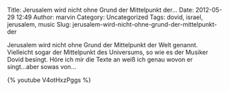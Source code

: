 Title: Jerusalem wird nicht ohne Grund der Mittelpunkt der...
Date: 2012-05-29 12:49
Author: marvin
Category: Uncategorized
Tags: dovid, israel, jerusalem, music
Slug: jerusalem-wird-nicht-ohne-grund-der-mittelpunkt-der

Jerusalem wird nicht ohne Grund der Mittelpunkt der Welt genannt.
Vielleicht sogar der Mittelpunkt des Universums, so wie es der Musiker
Dovid besingt. Höre ich mir die Texte an weiß ich genau wovon er
singt...aber sowas von...

{% youtube V4otHxzPggs %}


